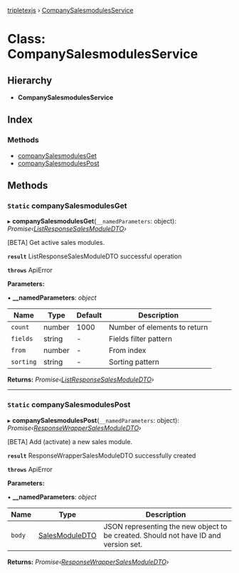 [tripletexjs](../README.md) › [CompanySalesmodulesService](companysalesmodulesservice.md)

# Class: CompanySalesmodulesService

## Hierarchy

* **CompanySalesmodulesService**

## Index

### Methods

* [companySalesmodulesGet](companysalesmodulesservice.md#static-companysalesmodulesget)
* [companySalesmodulesPost](companysalesmodulesservice.md#static-companysalesmodulespost)

## Methods

### `Static` companySalesmodulesGet

▸ **companySalesmodulesGet**(`__namedParameters`: object): *Promise‹[ListResponseSalesModuleDTO](../interfaces/listresponsesalesmoduledto.md)›*

[BETA] Get active sales modules.

**`result`** ListResponseSalesModuleDTO successful operation

**`throws`** ApiError

**Parameters:**

▪ **__namedParameters**: *object*

Name | Type | Default | Description |
------ | ------ | ------ | ------ |
`count` | number | 1000 | Number of elements to return |
`fields` | string | - | Fields filter pattern |
`from` | number | - | From index |
`sorting` | string | - | Sorting pattern |

**Returns:** *Promise‹[ListResponseSalesModuleDTO](../interfaces/listresponsesalesmoduledto.md)›*

___

### `Static` companySalesmodulesPost

▸ **companySalesmodulesPost**(`__namedParameters`: object): *Promise‹[ResponseWrapperSalesModuleDTO](../interfaces/responsewrappersalesmoduledto.md)›*

[BETA] Add (activate) a new sales module.

**`result`** ResponseWrapperSalesModuleDTO successfully created

**`throws`** ApiError

**Parameters:**

▪ **__namedParameters**: *object*

Name | Type | Description |
------ | ------ | ------ |
`body` | [SalesModuleDTO](../modules/salesmoduledto.md) | JSON representing the new object to be created. Should not have ID and version set. |

**Returns:** *Promise‹[ResponseWrapperSalesModuleDTO](../interfaces/responsewrappersalesmoduledto.md)›*
